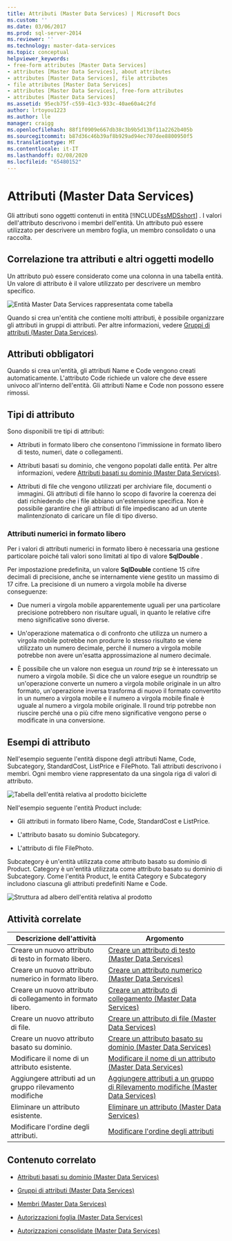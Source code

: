 ```yaml
---
title: Attributi (Master Data Services) | Microsoft Docs
ms.custom: ''
ms.date: 03/06/2017
ms.prod: sql-server-2014
ms.reviewer: ''
ms.technology: master-data-services
ms.topic: conceptual
helpviewer_keywords:
- free-form attributes [Master Data Services]
- attributes [Master Data Services], about attributes
- attributes [Master Data Services], file attributes
- file attributes [Master Data Services]
- attributes [Master Data Services], free-form attributes
- attributes [Master Data Services]
ms.assetid: 95ecb75f-c559-41c3-933c-40ae60a4c2fd
author: lrtoyou1223
ms.author: lle
manager: craigg
ms.openlocfilehash: 88f1f0909e667db38c3b9b5d13bf11a2262b405b
ms.sourcegitcommit: b87d36c46b39af8b929ad94ec707dee8800950f5
ms.translationtype: MT
ms.contentlocale: it-IT
ms.lasthandoff: 02/08/2020
ms.locfileid: "65480152"
---
```

# <a name="attributes-master-data-services"></a>Attributi (Master Data Services)
  Gli attributi sono oggetti contenuti in entità [!INCLUDE[ssMDSshort](../includes/ssmdsshort-md.md)] . I valori dell'attributo descrivono i membri dell'entità. Un attributo può essere utilizzato per descrivere un membro foglia, un membro consolidato o una raccolta.  
  
## <a name="how-attributes-relate-to-other-model-objects"></a>Correlazione tra attributi e altri oggetti modello  
 Un attributo può essere considerato come una colonna in una tabella entità. Un valore di attributo è il valore utilizzato per descrivere un membro specifico.  
  
 ![Entità Master Data Services rappresentata come tabella](../../2014/master-data-services/media/mds-conc-entity-table.gif "Entità Master Data Services rappresentata come tabella")  
  
 Quando si crea un'entità che contiene molti attributi, è possibile organizzare gli attributi in gruppi di attributi. Per altre informazioni, vedere [Gruppi di attributi &#40;Master Data Services&#41;](attribute-groups-master-data-services.md).  
  
## <a name="required-attributes"></a>Attributi obbligatori  
 Quando si crea un'entità, gli attributi Name e Code vengono creati automaticamente. L'attributo Code richiede un valore che deve essere univoco all'interno dell'entità. Gli attributi Name e Code non possono essere rimossi.  
  
## <a name="attribute-types"></a>Tipi di attributo  
 Sono disponibili tre tipi di attributi:  
  
-   Attributi in formato libero che consentono l'immissione in formato libero di testo, numeri, date o collegamenti.  
  
-   Attributi basati su dominio, che vengono popolati dalle entità. Per altre informazioni, vedere [Attributi basati su dominio &#40;Master Data Services&#41;](../../2014/master-data-services/domain-based-attributes-master-data-services.md).  
  
-   Attributi di file che vengono utilizzati per archiviare file, documenti o immagini. Gli attributi di file hanno lo scopo di favorire la coerenza dei dati richiedendo che i file abbiano un'estensione specifica. Non è possibile garantire che gli attributi di file impediscano ad un utente malintenzionato di caricare un file di tipo diverso.  
  
### <a name="numeric-free-form-attributes"></a>Attributi numerici in formato libero  
 Per i valori di attributi numerici in formato libero è necessaria una gestione particolare poiché tali valori sono limitati al tipo di valore **SqlDouble** .  
  
 Per impostazione predefinita, un valore **SqlDouble** contiene 15 cifre decimali di precisione, anche se internamente viene gestito un massimo di 17 cifre. La precisione di un numero a virgola mobile ha diverse conseguenze:  
  
-   Due numeri a virgola mobile apparentemente uguali per una particolare precisione potrebbero non risultare uguali, in quanto le relative cifre meno significative sono diverse.  
  
-   Un'operazione matematica o di confronto che utilizza un numero a virgola mobile potrebbe non produrre lo stesso risultato se viene utilizzato un numero decimale, perché il numero a virgola mobile potrebbe non avere un'esatta approssimazione al numero decimale.  
  
-   È possibile che un valore non esegua un *round trip* se è interessato un numero a virgola mobile. Si dice che un valore esegue un roundtrip se un'operazione converte un numero a virgola mobile originale in un altro formato, un'operazione inversa trasforma di nuovo il formato convertito in un numero a virgola mobile e il numero a virgola mobile finale è uguale al numero a virgola mobile originale. Il round trip potrebbe non riuscire perché una o più cifre meno significative vengono perse o modificate in una conversione.  
  
## <a name="attribute-examples"></a>Esempi di attributo  
 Nell'esempio seguente l'entità dispone degli attributi Name, Code, Subcategory, StandardCost, ListPrice e FilePhoto. Tali attributi descrivono i membri. Ogni membro viene rappresentato da una singola riga di valori di attributo.  
  
 ![Tabella dell'entità relativa al prodotto biciclette](../../2014/master-data-services/media/mds-conc-entity-table-w-data.gif "Tabella dell'entità relativa al prodotto biciclette")  
  
 Nell'esempio seguente l'entità Product include:  
  
-   Gli attributi in formato libero Name, Code, StandardCost e ListPrice.  
  
-   L'attributo basato su dominio Subcategory.  
  
-   L'attributo di file FilePhoto.  
  
 Subcategory è un'entità utilizzata come attributo basato su dominio di Product. Category è un'entità utilizzata come attributo basato su dominio di Subcategory. Come l'entità Product, le entità Category e Subcategory includono ciascuna gli attributi predefiniti Name e Code.  
  
 ![Struttura ad albero dell'entità relativa al prodotto](../../2014/master-data-services/media/mds-conc-entity-ui.gif "Struttura ad albero dell'entità relativa al prodotto")  
  
## <a name="related-tasks"></a>Attività correlate  
  
|Descrizione dell'attività|Argomento|  
|----------------------|-----------|  
|Creare un nuovo attributo di testo in formato libero.|[Creare un attributo di testo &#40;Master Data Services&#41;](../../2014/master-data-services/create-a-text-attribute-master-data-services.md)|  
|Creare un nuovo attributo numerico in formato libero.|[Creare un attributo numerico &#40;Master Data Services&#41;](../../2014/master-data-services/create-a-numeric-attribute-master-data-services.md)|  
|Creare un nuovo attributo di collegamento in formato libero.|[Creare un attributo di collegamento &#40;Master Data Services&#41;](../../2014/master-data-services/create-a-link-attribute-master-data-services.md)|  
|Creare un nuovo attributo di file.|[Creare un attributo di file &#40;Master Data Services&#41;](../../2014/master-data-services/create-a-file-attribute-master-data-services.md)|  
|Creare un nuovo attributo basato su dominio.|[Creare un attributo basato su dominio &#40;Master Data Services&#41;](../../2014/master-data-services/create-a-domain-based-attribute-master-data-services.md)|  
|Modificare il nome di un attributo esistente.|[Modificare il nome di un attributo &#40;Master Data Services&#41;](change-an-attribute-name-and-data-type-master-data-services.md)|  
|Aggiungere attributi ad un gruppo rilevamento modifiche|[Aggiungere attributi a un gruppo di Rilevamento modifiche &#40;Master Data Services&#41;](../../2014/master-data-services/add-attributes-to-a-change-tracking-group-master-data-services.md)|  
|Eliminare un attributo esistente.|[Eliminare un attributo &#40;Master Data Services&#41;](../../2014/master-data-services/delete-an-attribute-master-data-services.md)|  
|Modificare l'ordine degli attributi.|[Modificare l'ordine degli attributi](../../2014/master-data-services/change-the-order-of-attributes.md)|  
  
## <a name="related-content"></a>Contenuto correlato  
  
-   [Attributi basati su dominio &#40;Master Data Services&#41;](../../2014/master-data-services/domain-based-attributes-master-data-services.md)  
  
-   [Gruppi di attributi &#40;Master Data Services&#41;](attribute-groups-master-data-services.md)  
  
-   [Membri &#40;Master Data Services&#41;](../../2014/master-data-services/members-master-data-services.md)  
  
-   [Autorizzazioni foglia &#40;Master Data Services&#41;](../../2014/master-data-services/leaf-permissions-master-data-services.md)  
  
-   [Autorizzazioni consolidate &#40;Master Data Services&#41;](../../2014/master-data-services/consolidated-permissions-master-data-services.md)  
  
  
